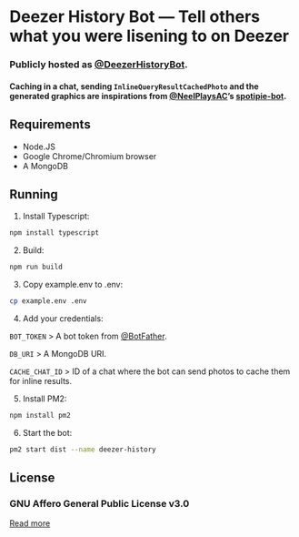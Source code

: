 # Deezer History Bot — Tell others what you were lisening to on Deezer

### Publicly hosted as [@DeezerHistoryBot](https://t.me/DeezerHistoryBot).

#### Caching in a chat, sending `InlineQueryResultCachedPhoto` and the generated graphics are inspirations from [@NeelPlaysAC](https://github.com/NeelPlaysAC)’s [spotipie-bot](https://github.com/NeelPlaysAC/spotipie-bot).

## Requirements

- Node.JS
- Google Chrome/Chromium browser
- A MongoDB

## Running

1. Install Typescript:

```bash
npm install typescript
```

2. Build:

```bash
npm run build
```

3. Copy example.env to .env:

```bash
cp example.env .env
```

4. Add your credentials:

`BOT_TOKEN` > A bot token from [@BotFather](https://t.me/BotFather).

`DB_URI` > A MongoDB URI.

`CACHE_CHAT_ID` > ID of a chat where the bot can send photos to cache them for inline results.

5. Install PM2:

```bash
npm install pm2
```

6. Start the bot:

```bash
pm2 start dist --name deezer-history
```

## License

### GNU Affero General Public License v3.0

[Read more](http://www.gnu.org/licenses/#AGPL)
